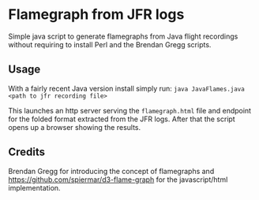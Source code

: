 # Flamegraph from JFR logs
Simple java script to generate flamegraphs from Java flight recordings without requiring to install Perl and the Brendan Gregg scripts.

## Usage
With a fairly recent Java version install simply run:
`java JavaFlames.java <path to jfr recording file>`

This launches an http server serving the `flamegraph.html` file and endpoint for the folded format extracted from the JFR logs.
After that the script opens up a browser showing the results.

## Credits
Brendan Gregg for introducing the concept of flamegraphs and https://github.com/spiermar/d3-flame-graph for the javascript/html implementation.